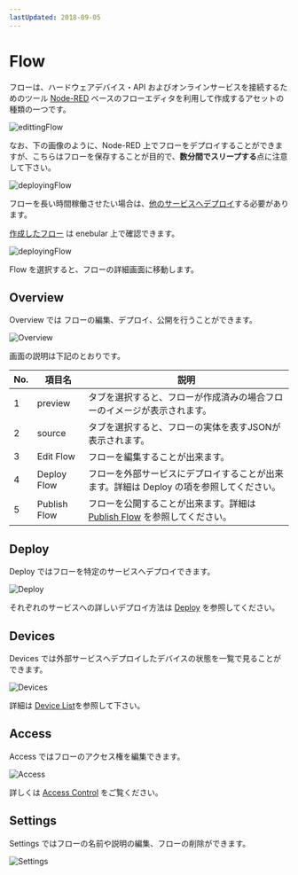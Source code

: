 ```yaml
---
lastUpdated: 2018-09-05
---
```


# Flow

フローは、ハードウェアデバイス・API およびオンラインサービスを接続するためのツール <a href="https://nodered.jp/" target="_blank">Node-RED</a> ベースのフローエディタを利用して作成するアセットの種類の一つです。

![edittingFlow](../../img/Flow/Introduction-edittingFlow.png)

なお、下の画像のように、Node-RED 上でフローをデプロイすることができますが、こちらはフローを保存することが目的で、**数分間でスリープする**点に注意して下さい。

![deployingFlow](../../img/Flow/Introduction-deployingFlow.png)

フローを長い時間稼働させたい場合は、[他のサービスへデプロイ](../Deploy/index.md)する必要があります。

[作成したフロー](./CreateFlow.md) は enebular 上で確認できます。

![deployingFlow](../../img/Flow/Introduction-flowAssets.png)

Flow を選択すると、フローの詳細画面に移動します。

## Overview

Overview では フローの編集、デプロイ、公開を行うことができます。

![Overview](../../img/Flow/Introduction-overview.png)

画面の説明は下記のとおりです。

| No. | 項目名 | 説明 |
| --- | --- | --- |
| 1 | preview | タブを選択すると、フローが作成済みの場合フローのイメージが表示されます。|
| 2 | source | タブを選択すると、フローの実体を表すJSONが表示されます。|
| 3 | Edit Flow | フローを編集することが出来ます。 |
| 4 | Deploy Flow | フローを外部サービスにデプロイすることが出来ます。詳細は Deploy の項を参照してください。 |
| 5 | Publish Flow | フローを公開することが出来ます。詳細は [Publish Flow](./PublishFlow.md) を参照してください。|

## Deploy

Deploy ではフローを特定のサービスへデプロイできます。

![Deploy](../../img/Flow/Introduction-deploy.png)

それぞれのサービスへの詳しいデプロイ方法は [Deploy](../Deploy/index.md) を参照してください。

## Devices

Devices では外部サービスへデプロイしたデバイスの状態を一覧で見ることができます。

![Devices](../../img/Flow/Introduction-devices.png)

詳細は [Device List](../Device/DeviceList.md)を参照して下さい。

## Access

Access ではフローのアクセス権を編集できます。

![Access](../../img/Flow/Introduction-access.png)

詳しくは [Access Control](../Config/Access.md) をご覧ください。

## Settings

Settings ではフローの名前や説明の編集、フローの削除ができます。

![Settings](../../img/Flow/Introduction-settings.png)
